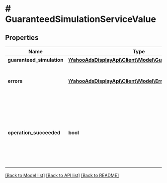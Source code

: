 # # GuaranteedSimulationServiceValue

## Properties

Name | Type | Description | Notes
------------ | ------------- | ------------- | -------------
**guaranteed_simulation** | [**\YahooAdsDisplayApi\Client\Model\GuaranteedSimulation**](GuaranteedSimulation.md) |  | [optional]
**errors** | [**\YahooAdsDisplayApi\Client\Model\Error[]**](Error.md) | &lt;div lang&#x3D;\&quot;ja\&quot;&gt;エラー内容です。&lt;/div&gt; &lt;div lang&#x3D;\&quot;en\&quot;&gt;Error content.&lt;/div&gt; | [optional]
**operation_succeeded** | **bool** | &lt;div lang&#x3D;\&quot;ja\&quot;&gt;処理結果です。trueの場合は、処理は成功しました。falseの場合は処理が失敗しています。&lt;/div&gt; &lt;div lang&#x3D;\&quot;en\&quot;&gt;The process results. If true, the process succeeded. If false, the process failed.&lt;/div&gt; | [optional]

[[Back to Model list]](../../README.md#models) [[Back to API list]](../../README.md#endpoints) [[Back to README]](../../README.md)
